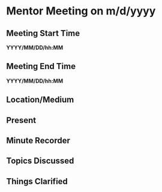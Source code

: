# Mentor Meeting on m/d/yyyy

## Meeting Start Time

**YYYY/MM/DD/hh:MM**

## Meeting End Time

**YYYY/MM/DD/hh:MM**

## Location/Medium



## Present



## Minute Recorder



## Topics Discussed



## Things Clarified

